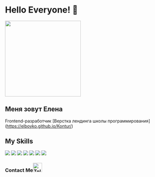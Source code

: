 # Hello Everyone! 👋
<img src="https://img.freepik.com/premium-vector/digital-workers-no-maiden-working-flat-vector_864013-961.jpg?w=826" width="250" height="250">


## Меня зовут Елена
Frontend-разработчик
 [Верстка лендинга школы программирования] (https://elboyko.github.io/Kontur/)





## My Skills
<div style="display: inline;">
    <img src="https://img.icons8.com/color/48/000000/html-5.png"/>
    <img src="https://img.icons8.com/color/48/000000/css3.png"/>
    <img src="https://img.icons8.com/windows/48/000000/sass.png"/>
    <img src="https://img.icons8.com/color/48/000000/javascript.png"/>
    <img src="https://img.icons8.com/color/48/000000/figma--v1.png"/>
    <img src="https://img.icons8.com/color/48/000000/bootstrap.png"/>
    <img src="https://img.icons8.com/officel/40/000000/react.png"/>
</div>

###  Contact Me[<img src="https://upload.wikimedia.org/wikipedia/commons/8/82/Telegram_logo.svg" alt="Telegram" width="30">](https://t.me/ElnaBT)
